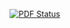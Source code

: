 [![PDF 
Status](https://www.sharelatex.com/github/repos/steindani/msc-thesis/builds/latest/badge.svg)](https://www.sharelatex.com/github/repos/steindani/msc-thesis/builds/latest/output.pdf)

